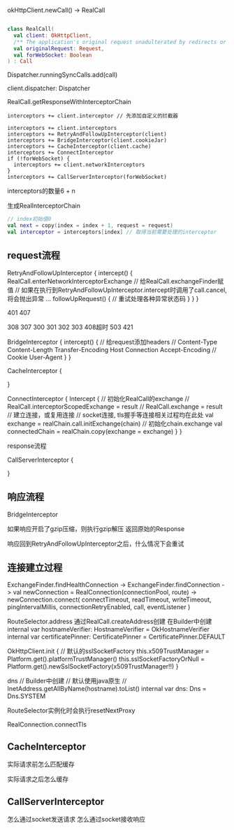 okHttpClient.newCall() -> RealCall
```kotlin

class RealCall(
  val client: OkHttpClient,
  /** The application's original request unadulterated by redirects or auth headers. */
  val originalRequest: Request,
  val forWebSocket: Boolean
) : Call
```

Dispatcher.runningSyncCalls.add(call)

client.dispatcher: Dispatcher

RealCall.getResponseWithInterceptorChain

```
interceptors += client.interceptor // 先添加自定义的拦截器

interceptors += client.interceptors
interceptors += RetryAndFollowUpInterceptor(client)
interceptors += BridgeInterceptor(client.cookieJar)
interceptors += CacheInterceptor(client.cache)
interceptors += ConnectInterceptor
if (!forWebSocket) {
  interceptors += client.networkInterceptors
}
interceptors += CallServerInterceptor(forWebSocket)
```

interceptors的数量6 + n

生成RealInterceptorChain

```kotlin
// index初始值0
val next = copy(index = index + 1, request = request)
val interceptor = interceptors[index] // 取得当前需要处理的interceptor
```

## request流程

RetryAndFollowUpInterceptor {
  intercept() {
    RealCall.enterNetworkInterceptorExchange // 给RealCall.exchangeFinder赋值
    // 如果在执行到RetryAndFollowUpInterceptor.intercept时调用了call.cancel,将会抛出异常
    ...
    followUpRequest() {
      // 重试处理各种异常状态码
    }
  }
}

401 
407

308 307 300 301 302 303
408超时
503
421


BridgeInterceptor {
  intercept() {
    // 给request添加headers
    // Content-Type Content-Length Transfer-Encoding Host Connection Accept-Encoding
    // Cookie User-Agent
  }
}

CacheInterceptor {

}

ConnectInterceptor {
  Intercept {
    // 初始化RealCall的exchange
    // RealCall.interceptorScopedExchange = result
    // RealCall.exchange = result
    // 建立连接，或复用连接
    // socket连接, tls握手等连接相关过程均在此处
    val exchange = realChain.call.initExchange(chain)
    // 初始化chain.exchange
    val connectedChain = realChain.copy(exchange = exchange)
  }
}

response流程

CallServerInterceptor {

}

## 响应流程

BridgeInterceptor

如果响应开启了gzip压缩，则执行gzip解压
返回原始的Response

响应回到RetryAndFollowUpInterceptor之后，什么情况下会重试

## 连接建立过程

ExchangeFinder.findHealthConnection ->
ExchangeFinder.findConnection ->
val newConnection = RealConnection(connectionPool, route) ->
newConnection.connect(
    connectTimeout,
    readTimeout,
    writeTimeout,
    pingIntervalMillis,
    connectionRetryEnabled,
    call,
    eventListener
)

RouteSelector.address 通过RealCall.createAddress创建
在Builder中创建
    internal var hostnameVerifier: HostnameVerifier = OkHostnameVerifier
    internal var certificatePinner: CertificatePinner = CertificatePinner.DEFAULT

OkHttpClient.init {
    // 默认的sslSocketFactory 
    this.x509TrustManager = Platform.get().platformTrustManager()
    this.sslSocketFactoryOrNull = Platform.get().newSslSocketFactory(x509TrustManager!!)
}

dns
// Builder中创建
// 默认使用java原生
// InetAddress.getAllByName(hostname).toList()
internal var dns: Dns = Dns.SYSTEM 

RouteSelector实例化时会执行resetNextProxy

RealConnection.connectTls

## CacheInterceptor

实际请求前怎么匹配缓存

实际请求之后怎么缓存

## CallServerInterceptor

怎么通过socket发送请求
怎么通过socket接收响应